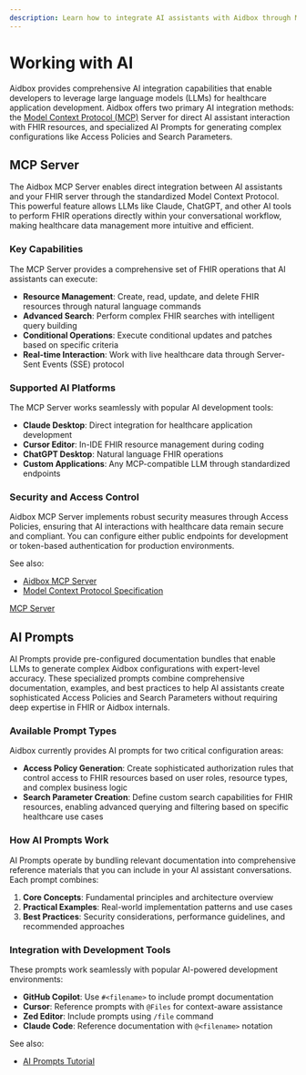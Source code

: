 ```yaml
---
description: Learn how to integrate AI assistants with Aidbox through MCP Server and AI Prompts for enhanced development workflows.
---
```


# Working with AI

Aidbox provides comprehensive AI integration capabilities that enable developers to leverage large language models (LLMs) for healthcare application development. Aidbox offers two primary AI integration methods: the [Model Context Protocol (MCP)](https://modelcontextprotocol.io/) Server for direct AI assistant interaction with FHIR resources, and specialized AI Prompts for generating complex configurations like Access Policies and Search Parameters. 

## MCP Server

The Aidbox MCP Server enables direct integration between AI assistants and your FHIR server through the standardized Model Context Protocol. This powerful feature allows LLMs like Claude, ChatGPT, and other AI tools to perform FHIR operations directly within your conversational workflow, making healthcare data management more intuitive and efficient.

### Key Capabilities

The MCP Server provides a comprehensive set of FHIR operations that AI assistants can execute:

- **Resource Management**: Create, read, update, and delete FHIR resources through natural language commands
- **Advanced Search**: Perform complex FHIR searches with intelligent query building
- **Conditional Operations**: Execute conditional updates and patches based on specific criteria
- **Real-time Interaction**: Work with live healthcare data through Server-Sent Events (SSE) protocol

### Supported AI Platforms

The MCP Server works seamlessly with popular AI development tools:

- **Claude Desktop**: Direct integration for healthcare application development
- **Cursor Editor**: In-IDE FHIR resource management during coding
- **ChatGPT Desktop**: Natural language FHIR operations
- **Custom Applications**: Any MCP-compatible LLM through standardized endpoints

### Security and Access Control

Aidbox MCP Server implements robust security measures through Access Policies, ensuring that AI interactions with healthcare data remain secure and compliant. You can configure either public endpoints for development or token-based authentication for production environments.

See also:
- [Aidbox MCP Server](../modules/other-modules/mcp.md)
- [Model Context Protocol Specification](https://modelcontextprotocol.io/)

[MCP Server](../modules/other-modules/mcp.md)

## AI Prompts

AI Prompts provide pre-configured documentation bundles that enable LLMs to generate complex Aidbox configurations with expert-level accuracy. These specialized prompts combine comprehensive documentation, examples, and best practices to help AI assistants create sophisticated Access Policies and Search Parameters without requiring deep expertise in FHIR or Aidbox internals.

### Available Prompt Types

Aidbox currently provides AI prompts for two critical configuration areas:

- **Access Policy Generation**: Create sophisticated authorization rules that control access to FHIR resources based on user roles, resource types, and complex business logic
- **Search Parameter Creation**: Define custom search capabilities for FHIR resources, enabling advanced querying and filtering based on specific healthcare use cases

### How AI Prompts Work

AI Prompts operate by bundling relevant documentation into comprehensive reference materials that you can include in your AI assistant conversations. Each prompt combines:

1. **Core Concepts**: Fundamental principles and architecture overview
2. **Practical Examples**: Real-world implementation patterns and use cases
3. **Best Practices**: Security considerations, performance guidelines, and recommended approaches

### Integration with Development Tools

These prompts work seamlessly with popular AI-powered development environments:

- **GitHub Copilot**: Use `#<filename>` to include prompt documentation
- **Cursor**: Reference prompts with `@Files` for context-aware assistance
- **Zed Editor**: Include prompts using `/file` command
- **Claude Code**: Reference documentation with `@<filename>` notation


See also:
- [AI Prompts Tutorial](../tutorials/other-tutorials/ai-prompts.md)
